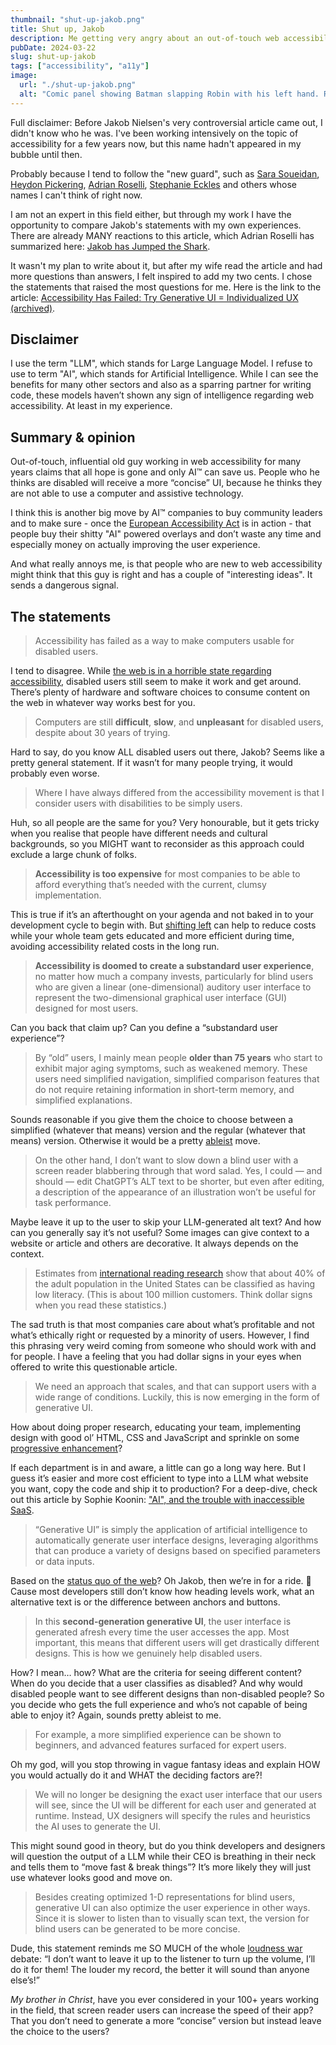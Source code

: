 ```yaml
---
thumbnail: "shut-up-jakob.png"
title: Shut up, Jakob
description: Me getting very angry about an out-of-touch web accessibility influencer.
pubDate: 2024-03-22
slug: shut-up-jakob
tags: ["accessibility", "a11y"]
image:
  url: "./shut-up-jakob.png"
  alt: "Comic panel showing Batman slapping Robin with his left hand. Robin says: 'Accessibility has failed' and Batman say 'Shut up, Jakob'."
---
```


Full disclaimer: Before Jakob Nielsen's very controversial article came out, I didn't know who he was. I've been working intensively on the topic of accessibility for a few years now, but this name hadn't appeared in my bubble until then.

Probably because I tend to follow the "new guard", such as [Sara Soueidan](https://www.sarasoueidan.com/), [Heydon Pickering](https://heydonworks.com/), [Adrian Roselli](https://adrianroselli.com/), [Stephanie Eckles](https://thinkdobecreate.com/) and others whose names I can't think of right now.

I am not an expert in this field either, but through my work I have the opportunity to compare Jakob's statements with my own experiences. There are already MANY reactions to this article, which Adrian Roselli has summarized here: [Jakob has Jumped the Shark](https://adrianroselli.com/2024/03/jakob-has-jumped-the-shark.html).

It wasn't my plan to write about it, but after my wife read the article and had more questions than answers, I felt inspired to add my two cents. I chose the statements that raised the most questions for me. Here is the link to the article: [Accessibility Has Failed: Try Generative UI = Individualized UX (archived)](https://web.archive.org/web/20240229233609/https://jakobnielsenphd.substack.com/p/accessibility-generative-ui).

## Disclaimer

I use the term "LLM", which stands for Large Language Model. I refuse to use to term "AI", which stands for Artificial Intelligence. While I can see the benefits for many other sectors and also as a sparring partner for writing code, these models haven’t shown any sign of intelligence regarding web accessibility. At least in my experience.

## Summary & opinion

Out-of-touch, influential old guy working in web accessibility for many years claims that all hope is gone and only AI™ can save us. People who he thinks are disabled will receive a more “concise” UI, because he thinks they are not able to use a computer and assistive technology.

I think this is another big move by AI™ companies to buy community leaders and to make sure - once the [European Accessibility Act](https://en.wikipedia.org/wiki/European_Accessibility_Act) is in action - that people buy their shitty "AI" powered overlays and don’t waste any time and especially money on actually improving the user experience.

And what really annoys me, is that people who are new to web accessibility might think that this guy is right and has a couple of "interesting ideas". It sends a dangerous signal.

## The statements

> Accessibility has failed as a way to make computers usable for disabled users.

I tend to disagree. While [the web is in a horrible state regarding accessibility](https://webaim.org/projects/million/), disabled users still seem to make it work and get around. There’s plenty of hardware and software choices to consume content on the web in whatever way works best for you.

> Computers are still **difficult**, **slow**, and **unpleasant** for disabled users, despite about 30 years of trying.

Hard to say, do you know ALL disabled users out there, Jakob? Seems like a pretty general statement. If it wasn’t for many people trying, it would probably even worse.

> Where I have always differed from the accessibility movement is that I consider users with disabilities to be simply users.

Huh, so all people are the same for you? Very honourable, but it gets tricky when you realise that people have different needs and cultural backgrounds, so you MIGHT want to reconsider as this approach could exclude a large chunk of folks.

> **Accessibility is too expensive** for most companies to be able to afford everything that’s needed with the current, clumsy implementation.

This is true if it’s an afterthought on your agenda and not baked in to your development cycle to begin with. But [shifting left](https://www.deque.com/blog/design-code-thinking-accessibility-ground/) can help to reduce costs while your whole team gets educated and more efficient during time, avoiding accessibility related costs in the long run.

> **Accessibility is doomed to create a substandard user experience**, no matter how much a company invests, particularly for blind users who are given a linear (one-dimensional) auditory user interface to represent the two-dimensional graphical user interface (GUI) designed for most users.

Can you back that claim up? Can you define a “substandard user experience”?

> By “old” users, I mainly mean people **older than 75 years** who start to exhibit major aging symptoms, such as weakened memory. These users need simplified navigation, simplified comparison features that do not require retaining information in short-term memory, and simplified explanations.

Sounds reasonable if you give them the choice to choose between a simplified (whatever that means) version and the regular (whatever that means) version. Otherwise it would be a pretty [ableist](https://en.wikipedia.org/wiki/Ableism) move.

> On the other hand, I don’t want to slow down a blind user with a screen reader blabbering through that word salad. Yes, I could — and should — edit ChatGPT’s ALT text to be shorter, but even after editing, a description of the appearance of an illustration won’t be useful for task performance.

Maybe leave it up to the user to skip your LLM-generated alt text? And how can you generally say it’s not useful? Some images can give context to a website or article and others are decorative. It always depends on the context.

> Estimates from [international reading research](https://web.archive.org/web/20240229233609/https://www.oecd.org/skills/piaac/) show that about 40% of the adult population in the United States can be classified as having low literacy. (This is about 100 million customers. Think dollar signs when you read these statistics.)

The sad truth is that most companies care about what’s profitable and not what’s ethically right or requested by a minority of users. However, I find this phrasing very weird coming from someone who should work with and for people. I have a feeling that you had dollar signs in your eyes when offered to write this questionable article.

> We need an approach that scales, and that can support users with a wide range of conditions. Luckily, this is now emerging in the form of generative UI.

How about doing proper research, educating your team, implementing design with good ol’ HTML, CSS and JavaScript and sprinkle on some [progressive enhancement](https://developer.mozilla.org/en-US/docs/Glossary/Progressive_Enhancement)?

If each department is in and aware, a little can go a long way here. But I guess it’s easier and more cost efficient to type into a LLM what website you want, copy the code and ship it to production? For a deep-dive, check out this article by Sophie Koonin: ["AI", and the trouble with inaccessible SaaS](https://localghost.dev/blog/ai-and-the-trouble-with-inaccessible-saas/).

> “Generative UI” is simply the application of artificial intelligence to automatically generate user interface designs, leveraging algorithms that can produce a variety of designs based on specified parameters or data inputs.

Based on the [status quo of the web](https://webaim.org/projects/million/)? Oh Jakob, then we’re in for a ride. 🚀 Cause most developers still don’t know how heading levels work, what an alternative text is or the difference between anchors and buttons.

> In this **second-generation generative UI**, the user interface is generated afresh every time the user accesses the app. Most important, this means that different users will get
> drastically different designs. This is how we genuinely help disabled users.

How? I mean… how? What are the criteria for seeing different content? When do you decide that a user classifies as disabled? And why would disabled people want to see different designs than non-disabled people? So you decide who gets the full experience and who’s not capable of being able to enjoy it? Again, sounds pretty ableist to me.

> For example, a more simplified experience can be shown to beginners, and advanced features surfaced for expert users.

Oh my god, will you stop throwing in vague fantasy ideas and explain HOW you would actually do it and WHAT the deciding factors are?!

> We will no longer be designing the exact user interface that our users will see, since the UI will be different for each user and generated at runtime. Instead, UX designers will specify the rules and heuristics the AI uses to generate the UI.

This might sound good in theory, but do you think developers and designers will question the output of a LLM while their CEO is breathing in their neck and tells them to “move fast & break things”? It’s more likely they will just use whatever looks good and move on.

> Besides creating optimized 1-D representations for blind users, generative UI can also optimize the user experience in other ways. Since it is slower to listen than to visually scan text, the version for blind users can be generated to be more concise.

Dude, this statement reminds me SO MUCH of the whole [loudness war](https://en.wikipedia.org/wiki/Loudness_war) debate: “I don’t want to leave it up to the listener to turn up the volume, I’ll do it for them! The louder my record, the better it will sound than anyone else’s!”

_My brother in Christ_, have you ever considered in your 100+ years working in the field, that screen reader users can increase the speed of their app? That you don’t need to generate a more “concise” version but instead leave the choice to the users?
